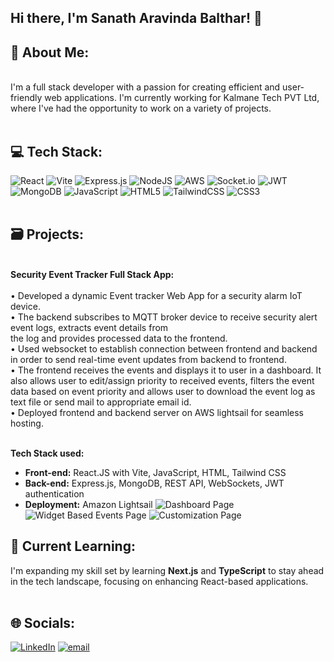 ## Hi there,  I'm Sanath Aravinda Balthar! 👋 
 
## 💫 About Me:
<br> I'm a full stack developer with a passion for creating efficient and user-friendly web applications. I'm currently working for Kalmane Tech PVT Ltd, where I've had the opportunity to work on a variety of projects.<br><br>
## 💻 Tech Stack:
 ![React](https://img.shields.io/badge/react-%2320232a.svg?style=for-the-badge&logo=react&logoColor=%2361DAFB) ![Vite](https://img.shields.io/badge/vite-%23646CFF.svg?style=for-the-badge&logo=vite&logoColor=white)  ![Express.js](https://img.shields.io/badge/express.js-%23404d59.svg?style=for-the-badge&logo=express&logoColor=%2361DAFB) ![NodeJS](https://img.shields.io/badge/node.js-6DA55F?style=for-the-badge&logo=node.js&logoColor=white) ![AWS](https://img.shields.io/badge/AWS-%23FF9900.svg?style=for-the-badge&logo=amazon-aws&logoColor=white)  ![Socket.io](https://img.shields.io/badge/Socket.io-black?style=for-the-badge&logo=socket.io&badgeColor=010101)  ![JWT](https://img.shields.io/badge/JWT-black?style=for-the-badge&logo=JSON%20web%20tokens) ![MongoDB](https://img.shields.io/badge/MongoDB-%234ea94b.svg?style=for-the-badge&logo=mongodb&logoColor=white) ![JavaScript](https://img.shields.io/badge/javascript-%23323330.svg?style=for-the-badge&logo=javascript&logoColor=%23F7DF1E) ![HTML5](https://img.shields.io/badge/html5-%23E34F26.svg?style=for-the-badge&logo=html5&logoColor=white) ![TailwindCSS](https://img.shields.io/badge/tailwindcss-%2338B2AC.svg?style=for-the-badge&logo=tailwind-css&logoColor=white) ![CSS3](https://img.shields.io/badge/css3-%231572B6.svg?style=for-the-badge&logo=css3&logoColor=white) <br><br>

## 🗃️ Projects: 
<br>**Security Event Tracker Full Stack App:**<br><br>• Developed a dynamic Event tracker Web App for a security alarm IoT device.<br>• The backend subscribes to MQTT broker device to receive security alert event logs, extracts event details from <br>the log and provides processed data to the frontend. <br>• Used websocket to establish connection between frontend and backend in order to send real-time event updates from backend to frontend. <br>• The frontend receives the events and displays it to user in a dashboard. It also allows user to edit/assign priority to received events, filters the event data based on event priority and allows user to download the event log as text file or send mail to appropriate email id.<br>• Deployed frontend and backend server on AWS lightsail for seamless hosting. <br><br>

**Tech Stack used:**
- **Front-end:** React.JS with Vite, JavaScript, HTML, Tailwind CSS  
- **Back-end:** Express.js, MongoDB, REST API, WebSockets, JWT authentication  
- **Deployment:** Amazon Lightsail
![Dashboard Page](https://github.com/user-attachments/assets/1c9faaa8-3aed-4c69-aa21-e6d3baa76851)
![Widget Based Events Page](https://github.com/user-attachments/assets/554ca10f-192c-49e5-be64-d87ef33e8943)
![Customization Page](https://github.com/user-attachments/assets/f2d2ccd8-676e-4869-8045-85f6548b179c)


## 📙 Current Learning:
I'm expanding my skill set by learning **Next.js** and **TypeScript** to stay ahead in the tech landscape, focusing on enhancing React-based applications.<br><br>

## 🌐 Socials:
[![LinkedIn](https://img.shields.io/badge/LinkedIn-%230077B5.svg?logo=linkedin&logoColor=white)](https://linkedin.com/in/https://www.linkedin.com/in/sanath-balthar-8b0057140/) 
[![email](https://img.shields.io/badge/Email-D14836?logo=gmail&logoColor=white)](mailto:sanathabalthar@gmail.com) 

